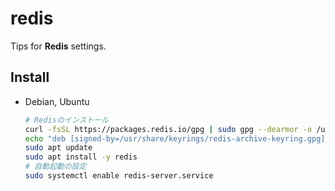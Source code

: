 # redis

Tips for **Redis** settings.

## Install

- Debian, Ubuntu

  ```sh
  # Redisのインストール
  curl -fsSL https://packages.redis.io/gpg | sudo gpg --dearmor -o /usr/share/keyrings/redis-archive-keyring.gpg
  echo "deb [signed-by=/usr/share/keyrings/redis-archive-keyring.gpg] https://packages.redis.io/deb $(lsb_release -cs) main" | sudo tee /etc/apt/sources.list.d/redis.list
  sudo apt update
  sudo apt install -y redis
  # 自動起動の設定
  sudo systemctl enable redis-server.service
  ```
